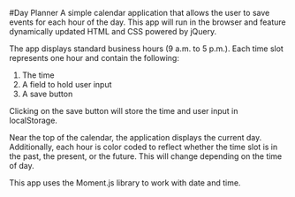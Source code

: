 #Day Planner 
A simple calendar application that allows the user to save events for each hour of the day. This app will run in the browser and feature dynamically updated HTML and CSS powered by jQuery.

The app displays standard business hours (9 a.m. to 5 p.m.). Each time slot represents one hour and contain the following:

1. The time
2. A field to hold user input
3. A save button


Clicking on the save button will store the time and user input in localStorage.

Near the top of the calendar, the application displays the current day. Additionally, each hour is color coded to reflect whether the time slot is in the past, the present, or the future. This will change depending on the time of day.

This app uses the Moment.js library to work with date and time. 
